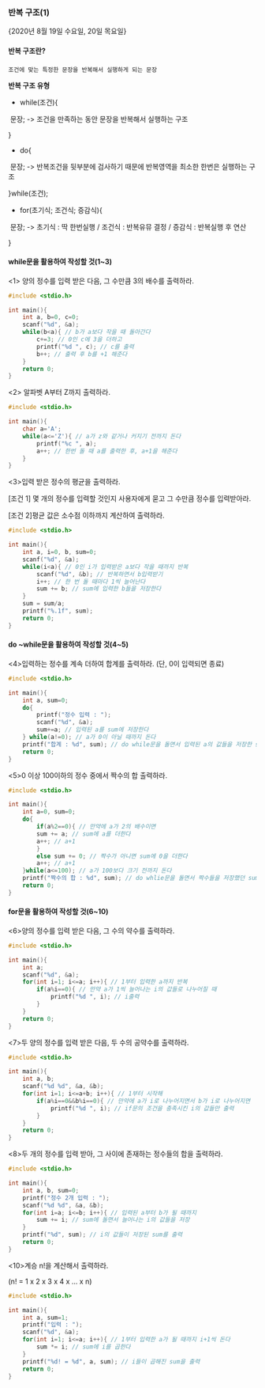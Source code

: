 ### 반복 구조(1)

{2020년 8월 19일 수요일, 20일 목요일}

#### 반복 구조란?

 ```
조건에 맞는 특정한 문장을 반복해서 실행하게 되는 문장
 ```

**반복 구조 유형**

* while(조건){

​	문장;	         ->     조건을 만족하는 동안 문장을 반복해서 실행하는 구조

}

* do{

​	문장;	         ->     반복조건을 뒷부분에 검사하기 때문에 반복영역을 최소한 한번은 실행하는 구조

}while(조건);

* for(초기식; 조건식; 증감식){

​	문장;	         ->     초기식 : 딱 한번실행 / 조건식 : 반복유뮤 결정 / 증감식 : 반복실행 후 연산

}



#### **while문을 활용하여 작성할 것(1~3)**

<1>  양의 정수를 입력 받은 다음, 그 수만큼 3의 배수를 출력하라.

```c
#include <stdio.h>

int main(){
	int a, b=0, c=0;
	scanf("%d", &a);
	while(b<a){ // b가 a보다 작을 때 돌아간다
		c+=3; // 0인 c에 3을 더하고
		printf("%d ", c); // c를 출력
		b++; // 출력 후 b를 +1 해준다
	}	
	return 0;
}
```



<2>  알파벳 A부터 Z까지 출력하라.

```c
#include <stdio.h>

int main(){
	char a='A'; 
	while(a<='Z'){ // a가 z와 같거나 커지기 전까지 돈다
		printf("%c ", a); 
		a++; // 한번 돌 때 a를 출력한 후, a+1을 해준다
	}
}
```



<3>입력 받은 정수의 평균을 출력하라.

[조건 1] 몇 개의 정수를 입력할 것인지 사용자에게 묻고 그 수만큼 정수를 입력받아라.

[조건 2]평균 값은 소수점 이하까지 계산하여 출력하라.

```c
#include <stdio.h>

int main(){
	int a, i=0, b, sum=0;
	scanf("%d", &a);
	while(i<a){ // 0인 i가 입력받은 a보다 작을 때까지 반복 
		scanf("%d", &b); // 반복하면서 b입력받기
		i++; // 한 번 돌 때마다 1씩 늘어난다
		sum += b; // sum에 입력한 b들을 저장한다
	}
	sum = sum/a;
	printf("%.1f", sum);
	return 0;
}
```



#### **do ~while문을 활용하여 작성할 것(4~5)**

<4>입력하는 정수를 계속 더하여 합계를 출력하라. (단, 0이 입력되면 종료)

```c
#include <stdio.h>

int main(){
	int a, sum=0;
	do{
		printf("정수 입력 : ");
		scanf("%d", &a); 
		sum+=a; // 입력된 a를 sum에 저장한다
	} while(a!=0); // a가 0이 아닐 때까지 돈다
	printf("합계 : %d", sum); // do while문을 돌면서 입력된 a의 값들을 저장한 sum을 출력한다
	return 0;
}
```



<5>0 이상 100이하의 정수 중에서 짝수의 합 출력하라.

```c
#include <stdio.h>

int main(){
	int a=0, sum=0;
	do{
		if(a%2==0){ // 만약에 a가 2의 배수이면
		sum += a; // sum에 a를 더한다
		a++; // a+1
		}
		else sum += 0; // 짝수가 아니면 sum에 0을 더한다
		a++; // a+1
	}while(a<=100); // a가 100보다 크기 전까지 돈다
	printf("짝수의 합 : %d", sum); // do whlie문을 돌면서 짝수들을 저장했던 sum 출력
	return 0;
} 
```



#### **for문을 활용하여 작성할 것(6~10)**

<6>양의 정수를 입력 받은 다음, 그 수의 약수를 출력하라.

```c
#include <stdio.h>

int main(){
	int a;
	scanf("%d", &a);
	for(int i=1; i<=a; i++){ // 1부터 입력한 a까지 반복
		if(a%i==0){ // 만약 a가 1씩 늘어나는 i의 값들로 나누어질 때
			printf("%d ", i); // i출력
		}
	}
	return 0;
}
```



<7>두 양의 정수를 입력 받은 다음, 두 수의 공약수를 출력하라.

```c
#include <stdio.h>

int main(){
	int a, b;
	scanf("%d %d", &a, &b);
	for(int i=1; i<=a+b; i++){ // 1부터 시작해 
		if(a%i==0&&b%i==0){ // 만약에 a가 i로 나누어지면서 b가 i로 나누어지면
			printf("%d ", i); // if문의 조건을 충족시킨 i의 값들만 출력
		}
	}
	return 0;
}
```



<8>두 개의 정수를 입력 받아, 그 사이에 존재하는 정수들의 합을 출력하라.

```c
#include <stdio.h>

int main(){
	int a, b, sum=0;
	printf("정수 2개 입력 : ");
	scanf("%d %d", &a, &b); 
	for(int i=a; i<=b; i++){ // 입력된 a부터 b가 될 때까지 
		sum += i; // sum에 돌면서 늘어나는 i의 값들을 저장
	}
	printf("%d", sum); // i의 값들이 저장된 sum를 출력
	return 0;
}
```



<10>계승 n!을 계산해서 출력하라.

(n! = 1 x 2 x 3 x 4 x ... x n)

```c
#include <stdio.h>

int main(){
	int a, sum=1;
	printf("입력 : ");
	scanf("%d", &a);
	for(int i=1; i<=a; i++){ // 1부터 입력한 a가 될 때까지 i+1씩 돈다
		sum *= i; // sum에 i를 곱한다
	}
	printf("%d! = %d", a, sum); // i들이 곱해진 sum을 출력
	return 0;
}
```

